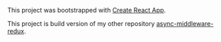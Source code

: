 This project was bootstrapped with [Create React App](https://github.com/facebook/create-react-app).

This project is build version of my other repository [async-middleware-redux](https://github.com/DeppaTori/async-middleware-redux).
